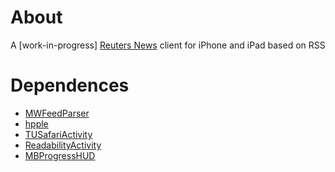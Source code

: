 About
======================
A [work-in-progress] [Reuters News](http://www.reuters.com/) client for iPhone and iPad based on RSS

Dependences
======================
- [MWFeedParser](https://github.com/mwaterfall/MWFeedParser)
- [hpple](https://github.com/topfunky/hpple)
- [TUSafariActivity](https://github.com/davbeck/TUSafariActivity)
- [ReadabilityActivity](https://github.com/arc90/ReadabilityActivity)
- [MBProgressHUD](https://github.com/jdg/MBProgressHUD)
